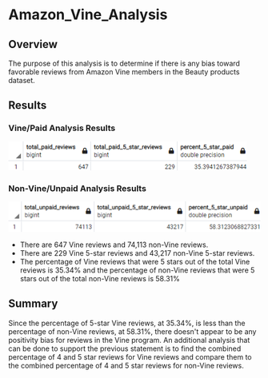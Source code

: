 # Amazon_Vine_Analysis

## Overview
The purpose of this analysis is to determine if there is any bias toward favorable reviews from Amazon Vine members in the Beauty products dataset.

## Results

### Vine/Paid Analysis Results
![Paid Analysis Results](./Images/Paid_Review_Analysis.png)

### Non-Vine/Unpaid Analysis Results
![Unpaid Analysis Results](./Images/Unpaid_Review_Analysis.png)

- There are 647 Vine reviews and 74,113 non-Vine reviews.
- There are 229 Vine 5-star reviews and 43,217 non-Vine 5-star reviews. 
- The percentage of Vine reviews that were 5 stars out of the total Vine reviews is 35.34% and the percentage of non-Vine reviews that were 5 stars out of the total non-Vine reviews is 58.31%

## Summary
Since the percentage of 5-star Vine reviews, at 35.34%, is less than the percentage of non-Vine reviews, at 58.31%, there doesn't appear to be any positivity bias for reviews in the Vine program. An additional analysis that can be done to support the previous statement is to find the combined percentage of 4 and 5 star reviews for Vine reviews and compare them to the combined percentage of 4 and 5 star reviews for non-Vine reviews.
